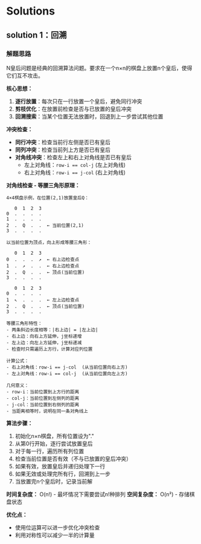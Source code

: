 # Solutions

## solution 1：回溯

### 解题思路

N皇后问题是经典的回溯算法问题。要求在一个n×n的棋盘上放置n个皇后，使得它们互不攻击。

**核心思想：**
1. **逐行放置**：每次只在一行放置一个皇后，避免同行冲突
2. **剪枝优化**：在放置前检查是否与已放置的皇后冲突
3. **回溯搜索**：当某个位置无法放置时，回退到上一步尝试其他位置

**冲突检查：**
- **同行冲突**：检查当前行左侧是否已有皇后
- **同列冲突**：检查当前列上方是否已有皇后  
- **对角线冲突**：检查左上和右上对角线是否已有皇后
  - 左上对角线：`row-i == col-j` (左上对角线)
  - 右上对角线：`row-i == j-col` (右上对角线)

**对角线检查 - 等腰三角形原理：**

```
4×4棋盘示例，在位置(2,1)放置皇后Q：

   0  1  2  3
0  .  .  .  .
1  .  .  .  .
2  .  Q  .  .  ← 当前位置(2,1)
3  .  .  .  .

以当前位置为顶点，向上形成等腰三角形：

   0  1  2  3
0  .  .  .  ↗  ← 右上边检查点
1  .  ↗  .  .  ← 右上边检查点  
2  .  Q  .  .  ← 顶点(当前位置)
3  .  .  .  .

   0  1  2  3
0  .  .  .  .
1  ↖  .  .  .  ← 左上边检查点
2  .  Q  .  .  ← 顶点(当前位置)
3  .  .  .  .

等腰三角形特性：
- 两条斜边长度相等：|右上边| = |左上边|
- 右上边：向右上方延伸，j坐标递增
- 左上边：向左上方延伸，j坐标递减
- 检查时只需遍历上方行，计算对应列位置

计算公式：
- 右上对角线：row-i == j-col  (从当前位置向右上方)
- 左上对角线：row-i == col-j  (从当前位置向左上方)

几何意义：
- row-i：当前位置到上方行的距离
- col-j：当前位置到左侧列的距离  
- j-col：当前位置到右侧列的距离
- 当距离相等时，说明在同一条对角线上
```

**算法步骤：**
1. 初始化n×n棋盘，所有位置设为"."
2. 从第0行开始，逐行尝试放置皇后
3. 对于每一行，遍历所有列位置
4. 检查当前位置是否有效（不与已放置的皇后冲突）
5. 如果有效，放置皇后并递归处理下一行
6. 如果无效或处理完所有行，回溯到上一步
7. 当放置完n个皇后时，记录当前解

**时间复杂度：** O(n!) - 最坏情况下需要尝试n!种排列
**空间复杂度：** O(n²) - 存储棋盘状态

**优化点：**
- 使用位运算可以进一步优化冲突检查
- 利用对称性可以减少一半的计算量

